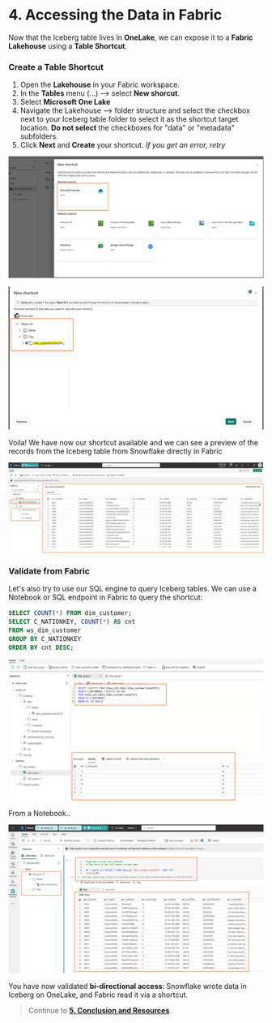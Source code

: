# 4. Accessing the Data in Fabric

Now that the Iceberg table lives in **OneLake**, we can expose it to a **Fabric Lakehouse** using a **Table Shortcut**.

### Create a Table Shortcut
1. Open the **Lakehouse** in your Fabric workspace.
2. In the **Tables** menu (...) --> select **New shorcut**.
3. Select **Microsoft One Lake**
4. Navigate the Lakehouse --> folder structure and select the checkbox next to your Iceberg table folder to select it as the shortcut target location. **Do not select** the checkboxes for "data" or "metadata" subfolders.
5. Click **Next** and **Create** your shortcut. *If you get an error, retry*

![Snowflake](img/shorcut_1.png)

![Snowflake](img/shorcut_2.png)

Voila! We have now our shortcut available and we can see a preview of the records from the Iceberg table from Snowflake directly in Fabric

![Snowflake](img/shorcut_3.png)


### Validate from Fabric
Let's also try to use our SQL engine to query Iceberg tables. We can use a Notebook or SQL endpoint in Fabric to query the shortcut:

```sql
SELECT COUNT(*) FROM dim_customer;
SELECT C_NATIONKEY, COUNT(*) AS cnt
FROM ws_dim_customer
GROUP BY C_NATIONKEY
ORDER BY cnt DESC;
```
![Snowflake](img/shorcut_4.png)

From a Notebook..




![Snowflake](img/shorcut_5.png)

You have now validated **bi‑directional access**: Snowflake wrote data in Iceberg on OneLake, and Fabric read it via a shortcut.
  
> Continue to **[5. Conclusion and Resources](05-conclusion-and-resources.md)**.
